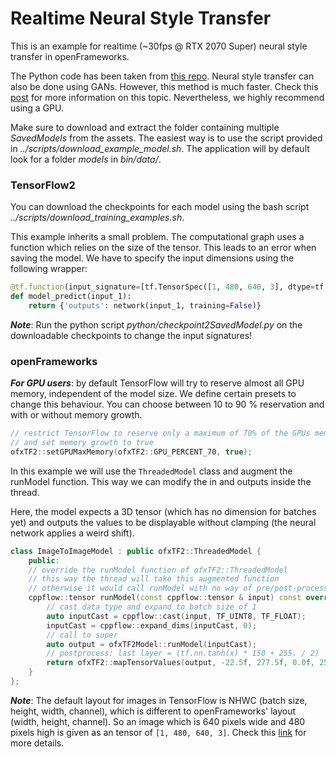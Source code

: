 # Realtime Neural Style Transfer
This is an example for realtime (\~30fps @ RTX 2070 Super) neural style transfer in openFrameworks.

The Python code has been taken from [this repo](https://github.com/cryu854/FastStyle). Neural style transfer can also be done using GANs. However, this method is much faster. Check this [post](https://www.tensorflow.org/tutorials/generative/style_transfer?hl=en) for more information on this topic.
Nevertheless, we highly recommend using a GPU.

Make sure to download and extract the folder containing multiple _SavedModels_ from the assets. The easiest way is to use the script provided in _../scripts/download_example_model.sh_. The application will by default look for a folder _models_ in _bin/data/_.

### TensorFlow2 
You can download the checkpoints for each model using the bash script _../scripts/download_training_examples.sh_.

This example inherits a small problem. The computational graph uses a function which relies on the size of the tensor. This leads to an error when saving the model. We have to specify the input dimensions using the following wrapper:
```python
@tf.function(input_signature=[tf.TensorSpec([1, 480, 640, 3], dtype=tf.float32)])
def model_predict(input_1):
    return {'outputs': network(input_1, training=False)}
```
***Note***: Run the python script _python/checkpoint2SavedModel.py_ on the downloadable checkpoints to change the input signatures!

### openFrameworks
***For GPU users***: by default TensorFlow will try to reserve almost all GPU memory, independent of the model size. We define certain presets to change this behaviour. You can choose between 10 to 90 % reservation and with or without memory growth.
```c++
// restrict TensorFlow to reserve only a maximum of 70% of the GPUs memory
// and set memory growth to true
ofxTF2::setGPUMaxMemory(ofxTF2::GPU_PERCENT_70, true);
```

In this example we will use the `ThreadedModel` class and augment the runModel function. This way we can modify the in and outputs inside the thread. 

Here, the model expects a 3D tensor (which has no dimension for batches yet) and outputs the values to be displayable without clamping (the neural network applies a weird shift).
```c++
class ImageToImageModel : public ofxTF2::ThreadedModel {
    public:
    // override the runModel function of ofxTF2::ThreadedModel
    // this way the thread will take this augmented function 
    // otherwise it would call runModel with no way of pre/post-processing
    cppflow::tensor runModel(const cppflow::tensor & input) const override {
        // cast data type and expand to batch size of 1
        auto inputCast = cppflow::cast(input, TF_UINT8, TF_FLOAT);
        inputCast = cppflow::expand_dims(inputCast, 0);
        // call to super 
        auto output = ofxTF2Model::runModel(inputCast);
        // postprocess: last layer = (tf.nn.tanh(x) * 150 + 255. / 2)
        return ofxTF2::mapTensorValues(output, -22.5f, 277.5f, 0.0f, 255.0f);
    }
};
```
***Note***: The default layout for images in TensorFlow is NHWC (batch size, height, width, channel), which is different to openFrameworks' layout (width, height, channel). So an image which is 640 pixels wide and 480 pixels high is given as an tensor of `[1, 480, 640, 3]`.
Check this [link](https://oneapi-src.github.io/oneDNN/understanding_memory_formats.html) for more details.
